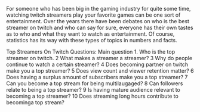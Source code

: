 For someone who has been big in the gaming industry for quite some time, watching twitch streamers play your favorite games can be one sort of entertainment. Over the years there have been debates on who is the best streamer on twitch and who can say for sure, everyone has their own tastes as to who and what they want to watch as entertainment. Of course, statistics has its way with these types of topics in numbers and facts. 



Top Streamers On Twitch
Questions: Main question 1. Who is the top streamer on twitch.
2 What makes a streamer a streamer?
3 Why do people continue to watch a certain streamer?
4 Does becoming partner on twitch make you a top streamer?
5 Does view count and viewer retention matter?
6 Does having a surplus amount of subscribers make you a top streamer? 
7 Can you become a top stream for being multilaugaged?
8 Can followers relate to being a top streamer? 
9 Is having mature audience relevant to becoming a top streamer?
10 Does streaming long hours contribute to becominga top stream?